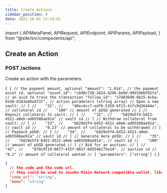 ```yaml
---
title: Create Actions
sidebar_position: 9
date: 2021-10-01 23:18:01
---
```


import {
  APIMetaPanel,
  APIRequest,
  APIEndpoint,
  APIParams,
  APIPayload,
} from "@site/src/components/api";

## Create an Action

### POST /actions

Create an action with the parameters.

<APIEndpoint base="https://leaf-api.pando.im/api" url="/actions" />

<APIMetaPanel scope="Authorized"/>

<APIPayload>{`
{
  // the payment amount, optional
  "amount": "1.014",
  // the payment asset id, optional
  "asset_id": "c6d0c728-2624-429b-8e0d-d9d19b6592fa",
  // an uuid to trace the transaction
  "follow_id": "17d836d0-8b15-4cba-91d4-d343ed0ad737",
  // action parameters (string array)
  // Open a new vault:
  // [
  //    "31",
  //    "d0ec4cc7-edf6-5359-bf23-41fc9d26444e", // collateral id
  //    "100" // amount of pUSD generated
  // ]
  // Deposit collateral to vault:
  // [
  //    "32",
  //    "b829e5f4-b452-4521-a0eb-ad65588ae91a" // vault id
  // ]
  // Withdraw collateral from vault:
  // [
  //    "33",
  //    "b829e5f4-b452-4521-a0eb-ad65588ae91a", // vault id
  //    "0.23" // amount of collateral to be withdrawed
  // ]
  // Payback pUSD:
  // [
  //    "34",
  //    "b829e5f4-b452-4521-a0eb-ad65588ae91a" // vault id
  // ]
  // Generate more pUSD:
  // [
  //    "35",
  //    "b829e5f4-b452-4521-a0eb-ad65588ae91a", // vault id
  //    "100" // amount of pUSD generated
  // ]
  // Bid for an auction:
  // [
  //    "42",
  //    "870c9719-0677-415f-981f-685546175e14", // auction id
  //    "0.2" // amount of collateral wanted
  // ]
  "parameters": ["string"]
}`
}</APIPayload>

<APIRequest
  title="Create an action"
  method="POST"
  base="https://leaf-api.pando.im/api"
  url='/actions'
  data="--data PAYLOAD"
/>

```json title="Response"
{
  // the code and the code url.
  // they could be used to invoke Mixin Network compatible wallet, like Messenger and Fennec.  "code": "string",
  "code_url": "string",
  "memo": "string"
}
```
